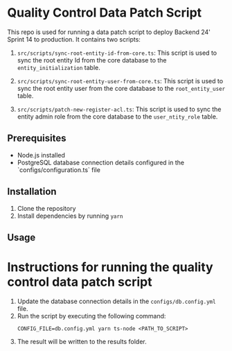 # Quality Control Data Patch Script

This repo is used for running a data patch script to deploy Backend 24' Sprint 14 to production. It contains two scripts:

1. `src/scripts/sync-root-entity-id-from-core.ts`: This script is used to sync the root entity Id from the core database to the `entity_initialization` table.

2. `src/scripts/sync-root-entity-user-from-core.ts`: This script is used to sync the root entity user from the core database to the `root_entity_user` table.

3. `src/scripts/patch-new-register-acl.ts`: This script is used to sync the entity admin role from the core database to the `user_ntity_role` table.

## Prerequisites

- Node.js installed
- PostgreSQL database connection details configured in the \`configs/configuration.ts\` file

## Installation

1. Clone the repository
2. Install dependencies by running `yarn`

## Usage

# Instructions for running the quality control data patch script

1. Update the database connection details in the `configs/db.config.yml` file.
2. Run the script by executing the following command:
    ```
    CONFIG_FILE=db.config.yml yarn ts-node <PATH_TO_SCRIPT>
    ```
3. The result will be written to the results folder.

